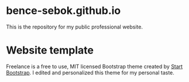 # bence-sebok.github.io
This is the repository for my public professional website.

# Website template
Freelance is a free to use, MIT licensed Bootstrap theme created by [Start Bootstrap](https://startbootstrap.com/themes/freelancer). I edited and personalized this theme for my personal taste.